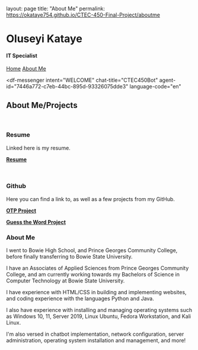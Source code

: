 layout: page
title: "About Me"
permalink: https://okataye754.github.io/CTEC-450-Final-Project/aboutme
<!DOCTYPE html>
<html lang="en">
<head>
  <title>Home Page</title>
  <link rel="stylesheet" type="text/css" href="style.css">
  <meta charset="utf-8">
  <meta name="viewport" content="width=device-width, initial-scale=1">
  <link rel="stylesheet" href="https://maxcdn.bootstrapcdn.com/bootstrap/3.4.1/css/bootstrap.min.css">
  <script src="https://ajax.googleapis.com/ajax/libs/jquery/3.7.1/jquery.min.js"></script>
  <script src="https://maxcdn.bootstrapcdn.com/bootstrap/3.4.1/js/bootstrap.min.js"></script>
</head>
<body>

<div class="jumbotron text-center">
  <h1>Oluseyi Kataye</h1>
  <h4>IT Specialist</h4>
  <div class="topnav">
  <a href="index.html">Home</a>
  <a class="active" href="aboutme.html">About Me</a>
</div>
</div>

<script src="https://www.gstatic.com/dialogflow-console/fast/messenger/bootstrap.js?v=1"></script>
<df-messenger
  intent="WELCOME"
  chat-title="CTEC450Bot"
  agent-id="7446a772-c7eb-44bc-895d-93326075dde3"
  language-code="en"
></df-messenger>
  
<div class="container2">
  <div class="row">
    <div class="col-sm-4">
      <h2><b>About Me/Projects</b></h2>
      <br>
      <h3><b>Resume</b></h3>
      <p>Linked here is my resume.</p>
      <p><b><a href="https://drive.google.com/uc?export=download&id=1MAzjCRxt_VjoCp2yV9gSoWvIAY5tSDCm" download="resume">Resume</a></b></p>
      <br>
      <h3><b>Github</b></h3>
      <p>Here you can find a link to, as well as a few projects from my GitHub.</p>
      <p><b><a href="https://github.com/okataye754/CTEC-450-Final-Project/commit/9996a0bf661065bd1945e9e95720c7a29bd9f2f2">OTP Project</b></a></p>
      <p><b><a href="https://github.com/okataye754/CTEC-450-Final-Project/blob/main/Guess%20the%20Word%2C%20Part%204">Guess the Word Project</a></b></p>
    </div>
      <h3><b>About Me</b></h3>        
      <p>I went to Bowie High School, and Prince Georges Community College, before finally transferring to
      Bowie State University.</p>
      <p>I have an Associates of Applied Sciences from Prince Georges Community College, and am currently working towards
      my Bachelors of Science in Computer Technology at Bowie State University.</p>
      <p>I have experience with HTML/CSS in building and implementing websites, and coding experience with the languages Python
      and Java.</p>
      <p>I also have experience with installing and managing operating systems such as Windows 10, 11, Server 2019, Linux Ubuntu,
      Fedora Workstation, and Kali Linux.</p>
      <p>I'm also versed in chatbot implementation, network configuration, server administration, operating system installation and management, and more!</p>
    </div>
  </div>
</div>


</body>
</html>
